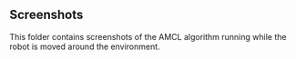  ## Screenshots
 
 This folder contains screenshots of the AMCL algorithm running while the robot is moved around the environment.
 
 
